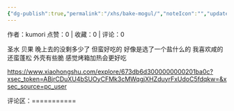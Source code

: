 ```yaml
---
{"dg-publish":true,"permalink":"/xhs/bake-mogul/","noteIcon":"","updated":"2025-03-17T22:53:16.887+08:00"}
---
```


作者：kumori
点赞：0   |   收藏：0   |   评论：0

圣水 贝果
晚上去的没剩多少了 但蛮好吃的 好像是选了一个盐什么的 我喜欢咸的 还蛮蓬松 外壳有些脆 感觉烤箱加热会更好吃

https://www.xiaohongshu.com/explore/673db6d3000000000201ba0c?xsec_token=ABjrCDuXU4bSUOyCFMk3cMWqgjXHZduyrFxUdoC5fdqkw=&xsec_source=pc_user

评论区：===========

